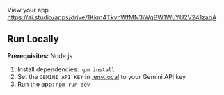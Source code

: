 

View your app : https://ai.studio/apps/drive/1Kkm4TkvhWfMN3iWgBW1WuYU2V241zaqA

## Run Locally

**Prerequisites:**  Node.js


1. Install dependencies:
   `npm install`
2. Set the `GEMINI_API_KEY` in [.env.local](.env.local) to your Gemini API key
3. Run the app:
   `npm run dev`
